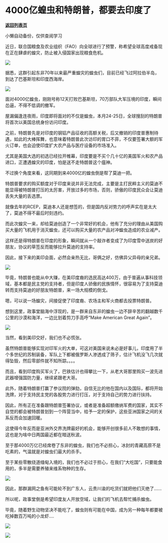 # 4000亿蝗虫和特朗普，都要去印度了

[**返回列表页**](/gzh/政事堂2019)

小懒自动备份，仅供查阅学习

近日，联合国粮食及农业组织（FAO）向全球进行了预警，称希望全球高度戒备现在正在肆虐的蝗灾，防止被入侵国家出现粮食危机。

  

![](https://mmbiz.qpic.cn/mmbiz_jpg/rxhS23yu8cMOSIdTyYpHazUH521Uy2ib5zxPQJUe7C6BqUWuylfK7dBuLVLHpduAYgMpuOqUVRPt6yboXj7r4xg/640?wx_fmt=jpeg)

  

据悉，这群引起东非70年以来最严重蝗灾的蝗虫们，目前已经飞过阿拉伯半岛，到达了巴基斯坦和印度西海岸。

  

![](https://mmbiz.qpic.cn/mmbiz_png/rxhS23yu8cMOSIdTyYpHazUH521Uy2ib5jk4iaoMn6nmCO9WT5IBULVqvp4AYTKlibbClweebBQwxaUXyIGqVhgww/640?wx_fmt=png)

  

面对4000亿蝗虫，刚刚号称12天打败巴基斯坦，70万部队大军压境的印度，瞬间怂逼，不得不低调的撤军。

  

屋漏偏逢连夜雨，印度即将面对的不仅是蝗虫，本月24-25日，全球搜刮的特朗普将首次以美国总统身份访问印度。

  

之前，特朗普先是对印度的钢铝产品征收的高额关税，后又撤销的印度普惠制待遇，如此的大棒挥舞，也意味着特朗普此次访印的胃口不菲，不仅要签署大额的军火订单，也会迫使印度扩大农产品与医疗设备的市场准入。

  

尤其是美国大选的初选已经拉开帷幕，印度要是不买个几十亿的美国军火和农产品进口，正遭遇蝗灾的印度，怕是送不走特朗普这个瘟神。  

  

不过换个角度来看，这同期到来4000亿的蝗虫倒是帮了莫迪一把。  

  
特朗普要求的购买额度对于印度来说并非无法完成，主要是主打民粹主义的莫迪不能显得被特朗普打压的太厉害，开放过多的市场，否则，骄傲的印度民众会让莫迪丢失大量的丢选票。  

  

就像去年的RCEP，莫迪本人还是想签的，但是国内反对势力的呼声实在是太大了，莫迪不得不最后时刻违约。  

  

而此次蝗灾一来，却给莫迪创造了一个非常好的机会，他有了充分的理由从美国购买大量的飞机用于消灭蝗虫，还可以购买大量的农产品对冲蝗虫造成的农业减产。

  

这样还是得特朗普在印度的形象，瞬间就从一个敲诈者变成了为印度雪中送炭的好朋友，协议的草签反而能够拉升莫迪的支持率。

  

因此，接下来的美印会面，必然会亲热无比，哥俩之好，仿佛异父异母的亲兄弟。  

  

![](https://mmbiz.qpic.cn/mmbiz_jpg/rxhS23yu8cMOSIdTyYpHazUH521Uy2ib5zkoLGyoUOGr27fiaYxFIrsTSy10yKrV3UtzLaFAMTRe9Vxnl68B6GRw/640?wx_fmt=jpeg)

  

毕竟，特朗普也能从中大赚，在美印度裔的选民高达400万，由于普遍从事科技领域，基本都是民主党的支持者，但是印度人骄傲的民族情怀，很容易为了支持莫迪转而支持莫迪的好朋友特朗普，来一场大规模的倒戈。

  

嗯，可以说一场蝗灾，间接促使了印度裔、农场主和军火商都去投票特朗普。

  

想到这里，政事堂脑海中浮现的，是一群来自东非的蝗虫一边不辞辛苦的翻越数千公里的沙漠和海洋，一边比划着剪刀手高呼“Make American Great
Again”。

  

![](https://mmbiz.qpic.cn/mmbiz_jpg/rxhS23yu8cMOSIdTyYpHazUH521Uy2ib5CflKU0ibEyrRt8R6Zpqu5Jg7mqocP2urfF94KDtGMg4WgQVyY6xm6xA/640?wx_fmt=jpeg)

  

当然，看到美印交好，我们也不必慌张。  

  

虽然特朗普能够实现对印军火的大单，可这对美国来说未必是好事儿，印度用了半个多世纪的苏制装备，军队上下都被俄罗斯人渗透成了筛子，估计飞机没飞几次就得坠毁，然后零部件就不知所踪。。。。  

  

而且，看到印度购买军火了，巴铁估计也得攀比一下，从老大哥那里购买一波先进武器增强国防力量，继续紧跟老大哥。

  

此外，随着特朗普打赢了参议院的弹劾，自信无比的他在国内以及国际，都将开始洗牌，对于支持民主党的各股势力进行打压，对于支持自己的势力进行扶持。  

  

因此，所有正在准备跟特朗普签署协议，或者是准备超额缴纳军费的国家，其实不自觉的都会被特朗普划到一个阵营当中，给予一定的保护，这些亚洲国家之间的关系反而会加速回暖。  

  

这使得今年反而是亚洲外交界洗牌最好的机会，能够开创很多前人不敢想的事情，这也是为啥中日两国最近都在暗送秋波。  

  

至于那4000万亿已经席卷了东非的蝗虫，我们也不必担心，冰封的青藏高原不是吃素的，气温就是对蝗虫们最大的杀手。  

  

至于某些零散绕道缅甸入境的，我们也不必过于担心，在我们“大吃国”，只要能食用的，多半是需要养殖来维系物种的生存。

  

![](https://mmbiz.qpic.cn/mmbiz_png/rxhS23yu8cMOSIdTyYpHazUH521Uy2ib59xry5JqeOoiatib1dOKGa2QMlnZ8nuUU7I7DibQWf0lWaTWLWcUcAoiaicw/640?wx_fmt=png)

  

因此，那群漏网之鱼有可能轮不到广东人，云贵川渝的吃货们就把他们灭绝了......

  

所以呢，政事堂倒是希望印度友人开放空域，让我们的飞机去帮忙捕杀蝗虫。  

  

毕竟，随着野生动物坚决不能吃了，蝗虫则有可能在中国，成为另一种每年都要被吃掉数百万吨的小龙虾....

  

![](https://mmbiz.qpic.cn/mmbiz_jpg/rxhS23yu8cMOSIdTyYpHazUH521Uy2ib5KcK1cN8UeT1xWtFBeP4O9HLBDw7Uxvc9BzZupHFiaQoaqF2WHOicQRzA/640?wx_fmt=jpeg)

  

![](https://mmbiz.qpic.cn/mmbiz_jpg/rxhS23yu8cPp0iaKAfe0ZsWfgGcY72o9Nror8TicrtnlDsqzY7y4Kum4fM3X0FMEGlbvm9HvZUiaETSnLt4DHNLbQ/640?wx_fmt=jpeg)

